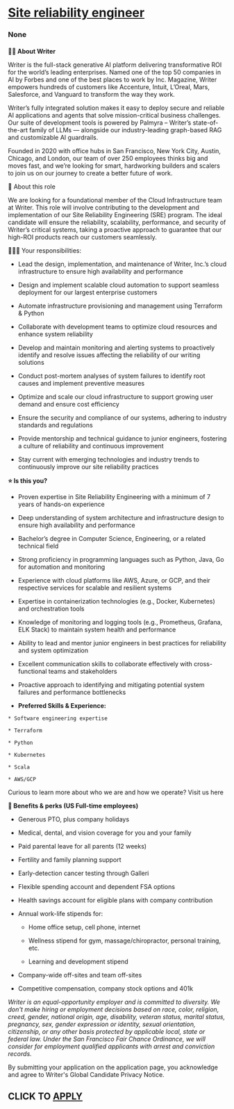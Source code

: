 # [Site reliability engineer](https://www.remotewlb.com/apply/site-reliability-engineer-140561)  
### None  
####  

**✍🏽 About Writer**

Writer is the full-stack generative AI platform delivering transformative ROI for the world’s leading enterprises. Named one of the top 50 companies in AI by Forbes and one of the best places to work by Inc. Magazine, Writer empowers hundreds of customers like Accenture, Intuit, L’Oreal, Mars, Salesforce, and Vanguard to transform the way they work.

Writer’s fully integrated solution makes it easy to deploy secure and reliable AI applications and agents that solve mission-critical business challenges. Our suite of development tools is powered by Palmyra – Writer’s state-of-the-art family of LLMs — alongside our industry-leading graph-based RAG and customizable AI guardrails.

Founded in 2020 with office hubs in San Francisco, New York City, Austin, Chicago, and London, our team of over 250 employees thinks big and moves fast, and we’re looking for smart, hardworking builders and scalers to join us on our journey to create a better future of work.

📐 About this role

We are looking for a foundational member of the Cloud Infrastructure team at Writer. This role will involve contributing to the development and implementation of our Site Reliability Engineering (SRE) program. The ideal candidate will ensure the reliability, scalability, performance, and security of Writer’s critical systems, taking a proactive approach to guarantee that our high-ROI products reach our customers seamlessly.  
  
🦸🏻‍♀️ Your responsibilities:

  * Lead the design, implementation, and maintenance of Writer, Inc.’s cloud infrastructure to ensure high availability and performance

  * Design and implement scalable cloud automation to support seamless deployment for our largest enterprise customers

  * Automate infrastructure provisioning and management using Terraform & Python

  * Collaborate with development teams to optimize cloud resources and enhance system reliability

  * Develop and maintain monitoring and alerting systems to proactively identify and resolve issues affecting the reliability of our writing solutions

  * Conduct post-mortem analyses of system failures to identify root causes and implement preventive measures

  * Optimize and scale our cloud infrastructure to support growing user demand and ensure cost efficiency

  * Ensure the security and compliance of our systems, adhering to industry standards and regulations

  * Provide mentorship and technical guidance to junior engineers, fostering a culture of reliability and continuous improvement

  * Stay current with emerging technologies and industry trends to continuously improve our site reliability practices

 **⭐ Is this you?**

  * Proven expertise in Site Reliability Engineering with a minimum of 7 years of hands-on experience

  * Deep understanding of system architecture and infrastructure design to ensure high availability and performance

  * Bachelor’s degree in Computer Science, Engineering, or a related technical field

  * Strong proficiency in programming languages such as Python, Java, Go for automation and monitoring

  * Experience with cloud platforms like AWS, Azure, or GCP, and their respective services for scalable and resilient systems

  * Expertise in containerization technologies (e.g., Docker, Kubernetes) and orchestration tools

  * Knowledge of monitoring and logging tools (e.g., Prometheus, Grafana, ELK Stack) to maintain system health and performance

  * Ability to lead and mentor junior engineers in best practices for reliability and system optimization

  * Excellent communication skills to collaborate effectively with cross-functional teams and stakeholders

  * Proactive approach to identifying and mitigating potential system failures and performance bottlenecks

  *  **Preferred Skills & Experience:**

    * Software engineering expertise

    * Terraform

    * Python

    * Kubernetes

    * Scala

    * AWS/GCP

Curious to learn more about who we are and how we operate? Visit us here

 **🍩 Benefits & perks (US Full-time employees)**

  * Generous PTO, plus company holidays

  * Medical, dental, and vision coverage for you and your family

  * Paid parental leave for all parents (12 weeks)

  * Fertility and family planning support

  * Early-detection cancer testing through Galleri

  * Flexible spending account and dependent FSA options

  * Health savings account for eligible plans with company contribution

  * Annual work-life stipends for:

    * Home office setup, cell phone, internet

    * Wellness stipend for gym, massage/chiropractor, personal training, etc.

    * Learning and development stipend

  * Company-wide off-sites and team off-sites

  * Competitive compensation, company stock options and 401k

 _Writer is an equal-opportunity employer and is committed to diversity. We don't make hiring or employment decisions based on race, color, religion, creed, gender, national origin, age, disability, veteran status, marital status, pregnancy, sex, gender expression or identity, sexual orientation, citizenship, or any other basis protected by applicable local, state or federal law. Under the San Francisco Fair Chance Ordinance, we will consider for employment qualified applicants with arrest and conviction records._

By submitting your application on the application page, you acknowledge and agree to Writer's Global Candidate Privacy Notice.

  
## CLICK TO [APPLY](https://www.remotewlb.com/apply/site-reliability-engineer-140561)

